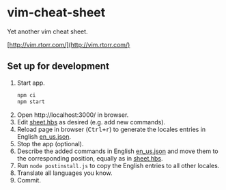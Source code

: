 vim-cheat-sheet
===============

Yet another vim cheat sheet.

[http://vim.rtorr.com/](http://vim.rtorr.com/)


## Set up for development

1. Start app.
    ```sh
    npm ci
    npm start
    ```
2. Open http://localhost:3000/ in browser.
3. Edit [sheet.hbs](/views/partials/sheet.hbs) as desired (e.g. add new commands).
4. Reload page in browser (<kbd>Ctrl+r</kbd>) to generate the locales entries in English [en_us.json](/locales/en_us.json).
5. Stop the app (optional).
6. Describe the added commands in English [en_us.json](/locales/en_us.json) and move them to the corresponding position, equally as in [sheet.hbs](/views/partials/sheet.hbs).
7. Run `node postinstall.js` to copy the English entries to all other locales.
8. Translate all languages you know.
9. Commit.
